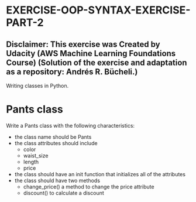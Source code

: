 # EXERCISE-OOP-SYNTAX-EXERCISE-PART-2

## Disclaimer: This exercise was Created by Udacity (AWS Machine Learning Foundations Course) (Solution of the exercise and adaptation as a repository: Andrés R. Bücheli.)

Writing classes in Python. 

# Pants class
Write a Pants class with the following characteristics:

* the class name should be Pants
* the class attributes should include
    * color
    * waist_size
    * length
    * price
* the class should have an init function that initializes all of the attributes
* the class should have two methods
    * change_price() a method to change the price attribute
    * discount() to calculate a discount

